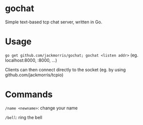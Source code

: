 # gochat
Simple text-based tcp chat server, written in Go.

# Usage
`go get github.com/jackmorris/gochat; gochat <listen addr>` (eg. localhost:8000, :8000, ...)

Clients can then connect directly to the socket (eg. by using github.com/jackmorris/tcpio)

# Commands
`/name <newname>`: change your name

`/bell`: ring the bell
